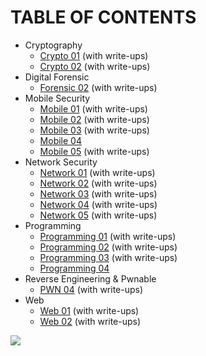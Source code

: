# TABLE OF CONTENTS

- Cryptography
  - [Crypto 01](./Crypto/01/) (with write-ups)
  - [Crypto 02](./Crypto/02/) (with write-ups)
- Digital Forensic
  - [Forensic 02](./Forensic/02/) (with write-ups)
- Mobile Security
  - [Mobile 01](./Mobile/01/) (with write-ups)
  - [Mobile 02](./Mobile/02/) (with write-ups)
  - [Mobile 03](./Mobile/03/) (with write-ups)
  - [Mobile 04](./Mobile/04/)
  - [Mobile 05](./Mobile/05/) (with write-ups)
- Network Security
  - [Network 01](./Network/01/) (with write-ups)
  - [Network 02](./Network/02/) (with write-ups)
  - [Network 03](./Network/03/) (with write-ups)
  - [Network 04](./Network/04/) (with write-ups)
  - [Network 05](./Network/05/) (with write-ups)
- Programming
  - [Programming 01](./Programming/01/) (with write-ups)
  - [Programming 02](./Programming/02/) (with write-ups)
  - [Programming 03](./Programming/03/) (with write-ups)
  - [Programming 04](./Programming/04/)
- Reverse Engineering & Pwnable
  - [PWN 04](./PWN/04/) (with write-ups)
- Web
  - [Web 01](./Web/01/) (with write-ups)
  - [Web 02](./Web/02/) (with write-ups)

![](https://komarev.com/ghpvc/?username=xybersec-ctf-archive-tctt2023&style=for-the-badge&color=lightgrey&label=TCTT2023+VIEWS)
